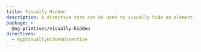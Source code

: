 ```yaml
---
title: Visually Hidden
description: A directive that can be used to visually hide an element.
package: >
  @ng-primtives/visually-hidden
directives:
  - NgpVisuallyHiddenDirective
---
```

